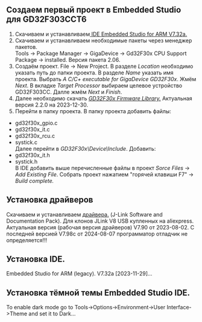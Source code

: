## Создаем первый проект в Embedded Studio для GD32F303CCT6  
1. Скачиваем и устанавливаем[ IDE Embedded Studio for ARM V7.32a.](https://www.segger.com/downloads/embedded-studio/#ESforARM "Embedded Studio for ARM")   
2. Скачиваем и устанавливаем необходимые пакеты через менеджер пакетов.  
Tools -> Package Manager -> GigaDevice -> Gd32F30x CPU Support Package -> installed. Версия пакета 2.06.  
3. Создаём проект. File -> New Project. В разделе _Location_ необходимо указать путь до папки проекта. В разделе _Name_ указать имя проекта. Выбрать _A C/C+ executable for GigaDevice GD32F30x_. Жмём _Next_. В вкладке _Target Processor_ выбираем целевое устройство GD32F303CC. Далле жмём _Next_ и _Finish_.
4. Далее необходимо скачать [_GD32F30x Firmware Library._](https://www.gd32mcu.com/en/download/7?kw=GD32F3 "GD32F30x Firmware Library") Актуальная версия 2.2.0 на 2023-12-30.  
5. Перейти в папку проекта. В папку проекта добавить файлы: 
* gd32f30x_gpio.c  
* gd32f30x_it.c  
* gd32f30x_rcu.c  
* systick.c  
Далее перейти в _GD32F30x\Device\Include_. Добавить:
* gd32f30x_it.h
* systick.h  
В IDE добавить выше перечисленные файлы в проект _Sorce Files_ -> _Add Existing File_. Собрать проект нажатием "горячей клавиши F7" -> _Build complete._  
## Установка драйверов  
Скачиваем и устанавливаем [ драйвера.](https://www.segger.com/downloads/jlink/#J-LinkSoftwareAndDocumentationPack "J-Link Software and Documentation Pack") (J-Link Software and Documentation Pack). Для клонов  JLink V8 USB купленных на aliexpress. Актуальная версия (рабочая версия драйверов) V7.90 от 2023-08-02. С последней версией V7.98c от 2024-08-07 программатор отладчик не определяется!!!  
## Установка IDE.  
Embedded Studio for ARM (legacy). V7.32a [2023-11-29]...  
## Установка тёмной темы Embedded Studio IDE.  
To enable dark mode go to Tools->Options->Environment->User Interface->Theme and set it to Dark...  